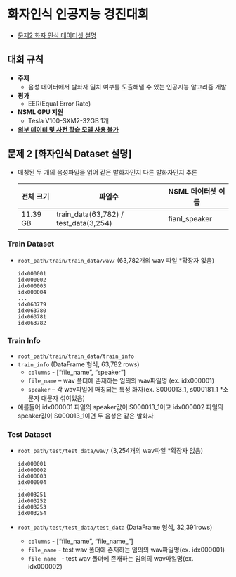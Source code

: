 # 화자인식 인공지능 경진대회
- [문제2 화자 인식 데이터셋 설명](#문제-2-화자인식-dataset-설명)

## 대회 규칙

- **주제**
  - 음성 데이터에서 발화자 일치 여부를 도출해낼 수 있는 인공지능 알고리즘 개발
- **평가**
  - EER(Equal Error Rate)
- **NSML GPU 지원**
  - Tesla V100-SXM2-32GB 1개
- **<u>외부 데이터 및 사전 학습 모델 사용 불가</u>**

## 문제 2 **[화자인식 Dataset 설명]**

- 매칭된 두 개의 음성파일을 읽어 같은 발화자인지 다른 발화자인지 추론

  |전체 크기|파일수|NSML 데이터셋 이름|
  |----|------|---|
  |11.39 GB|train_data(63,782) / test_data(3,254)|fianl_speaker|

### Train Dataset

- `root_path/train/train_data/wav/` (63,782개의 wav 파일 *확장자 없음)

  ```
  idx000001
  idx000002
  idx000003
  idx000004
  ...
  idx063779
  idx063780
  idx063781
  idx063782
  ```

### Train Info

- `root_path/train/train_data/train_info`
- `train_info` (DataFrame 형식, 63,782 rows)
	- `columns` - [“file_name”, “speaker”]
	- `file_name` – wav 폴더에 존재하는 임의의 wav파일명 (ex. idx000001)
	- `speaker` – 각 wav파일에 매칭되는 특정 화자(ex. S000013_1, s000181_1 *소문자 대문자 섞여있음)
- 예를들어 idx000001 파일의 speaker값이 S000013_1이고 idx000002 파일의 speaker값이 S000013_1이면 두 음성은 같은 발화자

### Test Dataset
- `root_path/test/test_data/wav/` (3,254개의 wav파일 *확장자 없음)


  ```
  idx000001
  idx000002
  idx000003
  idx000004
  ...
  idx003251
  idx003252
  idx003253
  idx003254
  ```
- `root_path/test/test_data/test_data` (DataFrame 형식, 32,391rows)
	- `columns` - [“file_name”, “file_name_”]
	- `file_name` - test wav 폴더에 존재하는 임의의 wav파일명(ex. idx000001)
	- `file_name_` - test wav 폴더에 존재하는 임의의 wav파일명(ex. idx000002)
